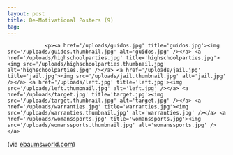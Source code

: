 ```yaml
---
layout: post
title: De-Motivational Posters (9)
tag: 
---
```



                <p><a href='/uploads/guidos.jpg' title='guidos.jpg'><img src='/uploads/guidos.thumbnail.jpg' alt='guidos.jpg' /></a> <a href='/uploads/highschoolparties.jpg' title='highschoolparties.jpg'><img src='/uploads/highschoolparties.thumbnail.jpg' alt='highschoolparties.jpg' /></a> <a href='/uploads/jail.jpg' title='jail.jpg'><img src='/uploads/jail.thumbnail.jpg' alt='jail.jpg' /></a> <a href='/uploads/left.jpg' title='left.jpg'><img src='/uploads/left.thumbnail.jpg' alt='left.jpg' /></a> <a href='/uploads/target.jpg' title='target.jpg'><img src='/uploads/target.thumbnail.jpg' alt='target.jpg' /></a> <a href='/uploads/warranties.jpg' title='warranties.jpg'><img src='/uploads/warranties.thumbnail.jpg' alt='warranties.jpg' /></a> <a href='/uploads/womanssports.jpg' title='womanssports.jpg'><img src='/uploads/womanssports.thumbnail.jpg' alt='womanssports.jpg' /></a>
(via <a href="http://www.ebaumsworld.com/pictures/view/58577/">ebaumsworld.com</a>)</p>
            
